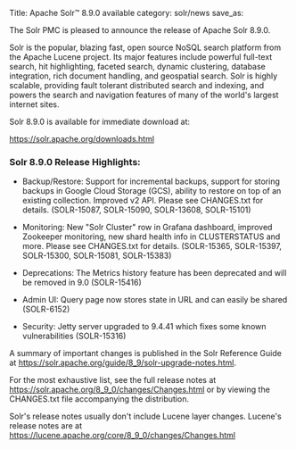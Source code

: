 Title: Apache Solr™ 8.9.0 available
category: solr/news
save_as:

The Solr PMC is pleased to announce the release of Apache Solr 8.9.0.

Solr is the popular, blazing fast, open source NoSQL search platform from the Apache Lucene project. Its major features include powerful full-text search, hit highlighting, faceted search, dynamic clustering, database integration, rich document handling, and geospatial search. Solr is highly scalable, providing fault tolerant distributed search and indexing, and powers the search and navigation features of many of the world's largest internet sites.

Solr 8.9.0 is available for immediate download at:

  <https://solr.apache.org/downloads.html>

### Solr 8.9.0 Release Highlights:

* Backup/Restore: Support for incremental backups, support for storing backups in Google Cloud Storage (GCS), ability to restore on top of an existing collection. Improved v2 API. Please see CHANGES.txt for details. (SOLR-15087, SOLR-15090, SOLR-13608, SOLR-15101)

* Monitoring: New "Solr Cluster" row in Grafana dashboard, improved Zookeeper monitoring, new shard health info in CLUSTERSTATUS and more. Please see CHANGES.txt for details. (SOLR-15365, SOLR-15397, SOLR-15300, SOLR-15081, SOLR-15383)

* Deprecations: The Metrics history feature has been deprecated and will be removed in 9.0 (SOLR-15416)

* Admin UI: Query page now stores state in URL and can easily be shared (SOLR-6152)

* Security: Jetty server upgraded to 9.4.41 which fixes some known vulnerabilities (SOLR-15316)


A summary of important changes is published in the Solr Reference Guide at <https://solr.apache.org/guide/8_9/solr-upgrade-notes.html>.

For the most exhaustive list, see the full release notes at <https://solr.apache.org/8_9_0/changes/Changes.html> or by viewing the CHANGES.txt file accompanying the distribution.

Solr's release notes usually don't include Lucene layer changes.  Lucene's release notes are at <https://lucene.apache.org/core/8_9_0/changes/Changes.html>
